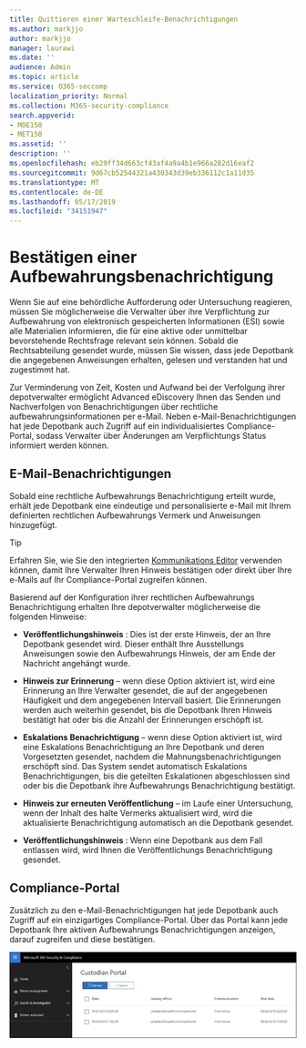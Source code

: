 ```yaml
---
title: Quittieren einer Warteschleife-Benachrichtigungen
ms.author: markjjo
author: markjjo
manager: laurawi
ms.date: ''
audience: Admin
ms.topic: article
ms.service: O365-seccomp
localization_priority: Normal
ms.collection: M365-security-compliance
search.appverid:
- MOE150
- MET150
ms.assetid: ''
description: ''
ms.openlocfilehash: eb29ff34d663cf43af4a9a4b1e966a282d16eaf2
ms.sourcegitcommit: 9d67cb52544321a430343d39eb336112c1a11d35
ms.translationtype: MT
ms.contentlocale: de-DE
ms.lasthandoff: 05/17/2019
ms.locfileid: "34151947"
---
```

# <a name="acknowledge-a-hold-notification"></a>Bestätigen einer Aufbewahrungsbenachrichtigung 
Wenn Sie auf eine behördliche Aufforderung oder Untersuchung reagieren, müssen Sie möglicherweise die Verwalter über ihre Verpflichtung zur Aufbewahrung von elektronisch gespeicherten Informationen (ESI) sowie alle Materialien informieren, die für eine aktive oder unmittelbar bevorstehende Rechtsfrage relevant sein können. Sobald die Rechtsabteilung gesendet wurde, müssen Sie wissen, dass jede Depotbank die angegebenen Anweisungen erhalten, gelesen und verstanden hat und zugestimmt hat.

Zur Verminderung von Zeit, Kosten und Aufwand bei der Verfolgung ihrer depotverwalter ermöglicht Advanced eDiscovery Ihnen das Senden und Nachverfolgen von Benachrichtigungen über rechtliche aufbewahrungsinformationen per e-Mail. Neben e-Mail-Benachrichtigungen hat jede Depotbank auch Zugriff auf ein individualisiertes Compliance-Portal, sodass Verwalter über Änderungen am Verpflichtungs Status informiert werden können.

## <a name="email-notifications"></a>E-Mail-Benachrichtigungen
Sobald eine rechtliche Aufbewahrungs Benachrichtigung erteilt wurde, erhält jede Depotbank eine eindeutige und personalisierte e-Mail mit Ihrem definierten rechtlichen Aufbewahrungs Vermerk und Anweisungen hinzugefügt. 

> [!Tip] 
> Erfahren Sie, wie Sie den integrierten [Kommunikations Editor](using-communications-editor.md) verwenden können, damit Ihre Verwalter Ihren Hinweis bestätigen oder direkt über Ihre e-Mails auf Ihr Compliance-Portal zugreifen können.

Basierend auf der Konfiguration ihrer rechtlichen Aufbewahrungs Benachrichtigung erhalten Ihre depotverwalter möglicherweise die folgenden Hinweise: 

- **Veröffentlichungshinweis** : Dies ist der erste Hinweis, der an Ihre Depotbank gesendet wird. Dieser enthält Ihre Ausstellungs Anweisungen sowie den Aufbewahrungs Hinweis, der am Ende der Nachricht angehängt wurde.

- **Hinweis zur Erinnerung** – wenn diese Option aktiviert ist, wird eine Erinnerung an Ihre Verwalter gesendet, die auf der angegebenen Häufigkeit und dem angegebenen Intervall basiert. Die Erinnerungen werden auch weiterhin gesendet, bis die Depotbank Ihren Hinweis bestätigt hat oder bis die Anzahl der Erinnerungen erschöpft ist.

- **Eskalations Benachrichtigung** – wenn diese Option aktiviert ist, wird eine Eskalations Benachrichtigung an Ihre Depotbank und deren Vorgesetzten gesendet, nachdem die Mahnungsbenachrichtigungen erschöpft sind. Das System sendet automatisch Eskalations Benachrichtigungen, bis die geteilten Eskalationen abgeschlossen sind oder bis die Depotbank ihre Aufbewahrungs Benachrichtigung bestätigt.

- **Hinweis zur erneuten Veröffentlichung** – im Laufe einer Untersuchung, wenn der Inhalt des halte Vermerks aktualisiert wird, wird die aktualisierte Benachrichtigung automatisch an die Depotbank gesendet.

- **Veröffentlichungshinweis** : Wenn eine Depotbank aus dem Fall entlassen wird, wird Ihnen die Veröffentlichungs Benachrichtigung gesendet. 

## <a name="compliance-portal"></a>Compliance-Portal
Zusätzlich zu den e-Mail-Benachrichtigungen hat jede Depotbank auch Zugriff auf ein einzigartiges Compliance-Portal. Über das Portal kann jede Depotbank Ihre aktiven Aufbewahrungs Benachrichtigungen anzeigen, darauf zugreifen und diese bestätigen.

![Compliance-Portal für eine Depotstelle](../media/CustodianPortal.jpg)
